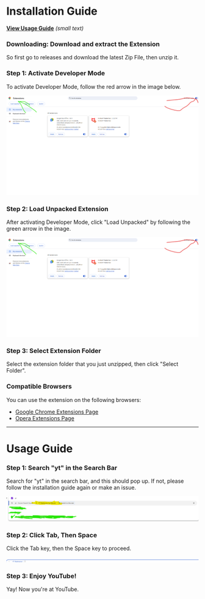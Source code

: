 # Installation Guide

[**View Usage Guide**](#usage-guide) *(small text)*

### Downloading: Download and extract the Extension

So first go to releases and download the latest Zip File, then unzip it.

### Step 1: Activate Developer Mode

To activate Developer Mode, follow the red arrow in the image below.

![Activate Developer Mode](extension.png)

### Step 2: Load Unpacked Extension

After activating Developer Mode, click "Load Unpacked" by following the green arrow in the image.

![Load Unpacked Extension](extension.png)

### Step 3: Select Extension Folder

Select the extension folder that you just unzipped, then click "Select Folder".

### Compatible Browsers

You can use the extension on the following browsers:
- [Google Chrome Extensions Page](chrome://extensions/)
- [Opera Extensions Page](opera://extensions/)

---

# Usage Guide

### Step 1: Search "yt" in the Search Bar

Search for "yt" in the search bar, and this should pop up. If not, please follow the installation guide again or make an issue.

![Search "yt"](highlight.png)

### Step 2: Click Tab, Then Space

Click the Tab key, then the Space key to proceed.

![Tab, Space](redirect.png)

### Step 3: Enjoy YouTube!

Yay! Now you're at YouTube.
